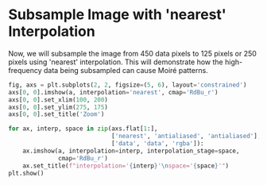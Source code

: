 # Subsample Image with 'nearest' Interpolation

Now, we will subsample the image from 450 data pixels to 125 pixels or 250 pixels using 'nearest' interpolation. This will demonstrate how the high-frequency data being subsampled can cause Moiré patterns.

```python
fig, axs = plt.subplots(2, 2, figsize=(5, 6), layout='constrained')
axs[0, 0].imshow(a, interpolation='nearest', cmap='RdBu_r')
axs[0, 0].set_xlim(100, 200)
axs[0, 0].set_ylim(275, 175)
axs[0, 0].set_title('Zoom')

for ax, interp, space in zip(axs.flat[1:],
                             ['nearest', 'antialiased', 'antialiased'],
                             ['data', 'data', 'rgba']):
    ax.imshow(a, interpolation=interp, interpolation_stage=space,
              cmap='RdBu_r')
    ax.set_title(f"interpolation='{interp}'\nspace='{space}'")
plt.show()
```

